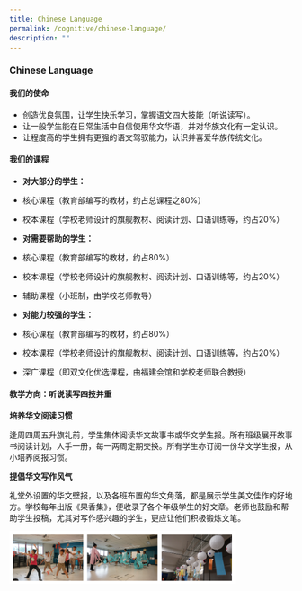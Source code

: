 ```yaml
---
title: Chinese Language
permalink: /cognitive/chinese-language/
description: ""
---
```

### Chinese Language

#### 我们的使命

*   创造优良氛围，让学生快乐学习，掌握语文四大技能（听说读写）。
*   让一般学生能在日常生活中自信使用华文华语，并对华族文化有一定认识。
*   让程度高的学生拥有更强的语文驾驭能力，认识并喜爱华族传统文化。

#### 我们的课程

*   **对大部分的学生：**

*   核心课程（教育部编写的教材，约占总课程之80%）
*   校本课程（学校老师设计的旗舰教材、阅读计划、口语训练等，约占20%）

  

*   **对需要帮助的学生：**

*   核心课程（教育部编写的教材，约占80%）
*   校本课程（学校老师设计的旗舰教材、阅读计划、口语训练等，约占20%）
*   辅助课程（小班制，由学校老师教导）

  

*   **对能力较强的学生：**

*   核心课程（教育部编写的教材，约占80%）
*   校本课程（学校老师设计的旗舰教材、阅读计划、口语训练等，约占20%）
*   深广课程（即双文化优选课程，由福建会馆和学校老师联合教授）

#### 教学方向：听说读写四技并重

**培养华文阅读习惯**

逢周四周五升旗礼前，学生集体阅读华文故事书或华文学生报。所有班级展开故事书阅读计划，人手一册，每一两周定期交换。所有学生亦订阅一份华文学生报，从小培养阅报习惯。

  

**提倡华文写作风气**

礼堂外设置的华文壁报，以及各班布置的华文角落，都是展示学生美文佳作的好地方。学校每年出版《果香集》，便收录了各个年级学生的好文章。老师也鼓励和帮助学生投稿，尤其对写作感兴趣的学生，更应让他们积极锻炼文笔。

<img src="/images/chinese1.png" style="width:80%">